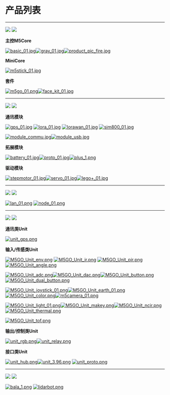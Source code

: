 # 产品列表

***

<img src='assets/img/product_pics/1.jpg'> <img src='assets/img/product_pics/cores.png'>

**主控M5Core**

[![basic_01.jpg](https://i.loli.net/2018/12/13/5c121478df534.jpg)](en/core/basic)[![gray_01.jpg](https://i.loli.net/2018/12/13/5c1214ef29949.jpg)](en/core/gray)[![product_pic_fire.jpg](https://i.loli.net/2018/12/13/5c121562a65be.jpg)](en/core/fire)

<!-- [![core_basic.png](http://m5-docs.oss-cn-shenzhen.aliyuncs.com/docs/assets/img/product_pics/pictures_for_homepage/cores/core_basic.png)](zh_CN/core/basic)[![core_gray.png](http://m5-docs.oss-cn-shenzhen.aliyuncs.com/docs/assets/img/product_pics/pictures_for_homepage/cores/core_gray.png)](zh_CN/core/gray)[![product_pic_fire.png](http://m5-docs.oss-cn-shenzhen.aliyuncs.com/docs/assets/img/product_pics/pictures_for_homepage/cores/core_fire.png)](zh_CN/core/fire) -->

**MiniCore**

[![m5stick_01.jpg](https://i.loli.net/2018/12/13/5c12158935965.jpg)](en/core/m5stick)

<!-- [![minicore_m5stick.png](http://m5-docs.oss-cn-shenzhen.aliyuncs.com/docs/assets/img/product_pics/pictures_for_homepage/cores/minicore_m5stick.png)](zh_CN/core/m5stick) -->

**套件**

[![m5go_01.png](https://i.loli.net/2018/12/13/5c12159c9c2aa.png)](en/core/m5go_iot_starter_kit)[![face_kit_01.jpg](https://i.loli.net/2018/12/13/5c1215b26d803.jpg)](en/core/face_kit)

<!-- [![kit_m5go.png](http://m5-docs.oss-cn-shenzhen.aliyuncs.com/docs/assets/img/product_pics/pictures_for_homepage/cores/kit_m5go.png)](zh_CN/core/m5go_iot_starter_kit)[![kit_faces.png](http://m5-docs.oss-cn-shenzhen.aliyuncs.com/docs/assets/img/product_pics/pictures_for_homepage/cores/kit_faces.png)](zh_CN/core/face_kit) -->

***

<img src='assets/img/product_pics/2.jpg'> <img src='assets/img/product_pics/module.png'>

**通讯模块**

[![gps_01.jpg](https://i.loli.net/2018/12/13/5c12160039059.jpg)](en/module/gps) [![lora_01.jpg](https://i.loli.net/2018/12/13/5c12161755792.jpg)](en/module/lora) [![lorawan_01.jpg](https://i.loli.net/2018/12/13/5c1216c437a6c.jpg)](en/module/lorawan) [![sim800_01.jpg](https://i.loli.net/2018/12/13/5c12165b1bc66.jpg)](en/module/sim800)

<!-- [![module_gps.png](http://m5-docs.oss-cn-shenzhen.aliyuncs.com/docs/assets/img/product_pics/pictures_for_homepage/modules/module_gps.png)](zh_CN/module/gps)[![module_lora.jpg](https://i.loli.net/2018/12/13/5c12161755792.jpg)](zh_CN/module/lora)[![module_lorawan.jpg](https://i.loli.net/2018/12/13/5c1216c437a6c.jpg)](zh_CN/module/lorawan)[![module_sim800.jpg](https://i.loli.net/2018/12/13/5c12165b1bc66.jpg)](zh_CN/module/sim800) -->

[![module_commu.jpg](https://i.loli.net/2018/12/13/5c121675145ca.jpg)](zh_CN/module/commu)[![module_usb.jpg](https://i.loli.net/2018/12/13/5c1216928954a.jpg)](zh_CN/module/usb)

**拓展模块**

[![battery_01.jpg](https://i.loli.net/2018/12/13/5c121754d1485.jpg)](zh_CN/module/battery)[![proto_01.jpg](https://i.loli.net/2018/12/13/5c12175690f25.jpg)](zh_CN/module/proto)[![plus_1.png](https://i.loli.net/2018/12/13/5c121789cd9f9.png)](zh_CN/module/plus)

**驱动模块**

[![stepmotor_01.jpg](https://i.loli.net/2018/12/13/5c1217aa25a91.jpg)](zh_CN/module/stepmotor)[![servo_01.jpg](https://i.loli.net/2018/12/13/5c1217abb1cd9.jpg)](zh_CN/module/servo)[![lego+_01.jpg](https://i.loli.net/2018/12/13/5c1217c0e98b7.jpg)](zh_CN/module/lego_plus)

***

<img src='assets/img/product_pics/5.jpg'> <img src='assets/img/product_pics/bases.png'>

[![lan_01.png](https://i.loli.net/2018/12/13/5c1223ee16411.png)](zh_CN/base/lan_base) [![node_01.png](https://i.loli.net/2018/12/13/5c1223fd8d2cb.png)](zh_CN/base/node_base)

<!-- [![plc_01.png](https://i.loli.net/2018/12/13/5c122411a87d1.png)](zh_CN/base/plc_base) -->

***

<img src='assets/img/product_pics/3.jpg'> <img src='assets/img/product_pics/unit.png'>

**通讯类Unit**

[![unit_gps.png](http://m5-docs.oss-cn-shenzhen.aliyuncs.com/docs/assets/img/product_pics/pictures_for_homepage/units/unit_gps.png)](zh_CN/unit/gps)

**输入/传感类Unit**

[![M5GO_Unit_env.png](https://i.loli.net/2018/12/13/5c12229aed8e7.png)](en/unit/env) [![M5GO_Unit_ir.png](https://i.loli.net/2018/12/13/5c1222c75a47c.png)](en/unit/ir) [![M5GO_Unit_pir.png](https://i.loli.net/2018/12/13/5c1222b138916.png)](en/unit/pir) [![M5GO_Unit_angle.png](https://i.loli.net/2018/12/13/5c1219eb78c21.png)](en/unit/angle)

[![M5GO_Unit_adc.png](https://i.loli.net/2018/12/13/5c12192a6110d.png)](en/unit/adc)[![M5GO_Unit_dac.png](https://i.loli.net/2018/12/13/5c1219d495a9a.png)](en/unit/dac)[![M5GO_Unit_button.png](https://i.loli.net/2018/12/13/5c121a068c209.png)](en/unit/button)[![M5GO_Unit_dual_button.png](https://i.loli.net/2018/12/13/5c121a1adfedb.png)](en/unit/dual_button)

[![M5GO_Unit_joystick_01.png](https://i.loli.net/2018/12/13/5c121a8c96259.png)](en/unit/joystick)[![M5GO_Unit_earth_01.png](https://i.loli.net/2018/12/13/5c121a6619dd1.png)](en/unit/earth)[![M5GO_Unit_color.png](https://i.loli.net/2018/12/13/5c121a2debd7c.png)](en/unit/color)[![m5camera_01.png](https://i.loli.net/2018/12/13/5c1218b4d4a50.png)](en/unit/m5camera)

[![M5GO_Unit_light_01.png](https://i.loli.net/2018/12/13/5c121db73426d.png)](en/unit/light)[![M5GO_Unit_makey.png](https://i.loli.net/2018/12/13/5c121dd514166.png)](en/unit/makey)[![M5GO_Unit_ncir.png](https://i.loli.net/2018/12/13/5c121df24f746.png)](en/unit/ncir)[![M5GO_Unit_thermal.png](https://i.loli.net/2018/12/13/5c121e38b72c9.png)](en/unit/thermal)

[![M5GO_Unit_tof.png](https://i.loli.net/2018/12/13/5c121e5cd47e1.png)](en/unit/tof)

<!-- [![unit_env.png](http://m5-docs.oss-cn-shenzhen.aliyuncs.com/docs/assets/img/product_pics/pictures_for_homepage/units/unit_env.png)](zh_CN/unit/env) [![unit_ir.png](http://m5-docs.oss-cn-shenzhen.aliyuncs.com/docs/assets/img/product_pics/pictures_for_homepage/units/unit_ir.png)](zh_CN/unit/ir) [![unit_pir.png](http://m5-docs.oss-cn-shenzhen.aliyuncs.com/docs/assets/img/product_pics/pictures_for_homepage/units/unit_pir.png)](zh_CN/unit/pir) [![unit_angle.png](http://m5-docs.oss-cn-shenzhen.aliyuncs.com/docs/assets/img/product_pics/pictures_for_homepage/units/unit_angle.png)](zh_CN/unit/angle)

[![unit_adc.png](http://m5-docs.oss-cn-shenzhen.aliyuncs.com/docs/assets/img/product_pics/pictures_for_homepage/units/unit_adc.png)](zh_CN/unit/adc)[![unit_dac.png](http://m5-docs.oss-cn-shenzhen.aliyuncs.com/docs/assets/img/product_pics/pictures_for_homepage/units/unit_dac.png)](zh_CN/unit/dac)[![unit_button.png](http://m5-docs.oss-cn-shenzhen.aliyuncs.com/docs/assets/img/product_pics/pictures_for_homepage/units/unit_button.png)](zh_CN/unit/button)[![unit_dual_button.png](http://m5-docs.oss-cn-shenzhen.aliyuncs.com/docs/assets/img/product_pics/pictures_for_homepage/units/unit_dual_button.png)](zh_CN/unit/dual_button)

[![unit_light.png](http://m5-docs.oss-cn-shenzhen.aliyuncs.com/docs/assets/img/product_pics/pictures_for_homepage/units/unit_light.png)](zh_CN/unit/light)[![unit_makey.png](http://m5-docs.oss-cn-shenzhen.aliyuncs.com/docs/assets/img/product_pics/pictures_for_homepage/units/unit_makey.png)](zh_CN/unit/makey)[![unit_ncir.png](http://m5-docs.oss-cn-shenzhen.aliyuncs.com/docs/assets/img/product_pics/pictures_for_homepage/units/unit_ncir.png)](zh_CN/unit/ncir)[![unit_thermal.png](http://m5-docs.oss-cn-shenzhen.aliyuncs.com/docs/assets/img/product_pics/pictures_for_homepage/units/unit_thermal.png)](zh_CN/unit/thermal)

[![unit_joystick.png](http://m5-docs.oss-cn-shenzhen.aliyuncs.com/docs/assets/img/product_pics/pictures_for_homepage/units/unit_joystick.png)](zh_CN/unit/joystick)[![unit_earth.png](http://m5-docs.oss-cn-shenzhen.aliyuncs.com/docs/assets/img/product_pics/pictures_for_homepage/units/unit_earth.png)](zh_CN/unit/earth)[![unit_color.png](http://m5-docs.oss-cn-shenzhen.aliyuncs.com/docs/assets/img/product_pics/pictures_for_homepage/units/unit_color.png)](zh_CN/unit/color)[![unit_tof.png](http://m5-docs.oss-cn-shenzhen.aliyuncs.com/docs/assets/img/product_pics/pictures_for_homepage/units/unit_tof.png)](zh_CN/unit/tof) -->

<!-- [![unit_m5camera.png](http://m5-docs.oss-cn-shenzhen.aliyuncs.com/docs/assets/img/product_pics/pictures_for_homepage/units/unit_m5camera.png)](zh_CN/unit/m5camera) -->

<!-- [![unit_heart.png](http://m5-docs.oss-cn-shenzhen.aliyuncs.com/docs/assets/img/product_pics/pictures_for_homepage/units/unit_heart.png)](zh_CN/unit/heart) -->

**输出/控制类Unit**

[![unit_rgb.png](http://m5-docs.oss-cn-shenzhen.aliyuncs.com/docs/assets/img/product_pics/pictures_for_homepage/units/unit_rgb.png)](zh_CN/unit/rgb)[![unit_relay.png](http://m5-docs.oss-cn-shenzhen.aliyuncs.com/docs/assets/img/product_pics/pictures_for_homepage/units/unit_relay.png)](zh_CN/unit/relay)

<!-- [![unit_neopixel.png](http://m5-docs.oss-cn-shenzhen.aliyuncs.com/docs/assets/img/product_pics/pictures_for_homepage/units/unit_neopixel.png)](zh_CN/unit/neopixel) -->

**接口类Unit**

[![unit_hub.png](http://m5-docs.oss-cn-shenzhen.aliyuncs.com/docs/assets/img/product_pics/pictures_for_homepage/units/unit_hub.png)](zh_CN/unit/hub)[![unit_3.96.png](http://m5-docs.oss-cn-shenzhen.aliyuncs.com/docs/assets/img/product_pics/pictures_for_homepage/units/unit_396port.png)](zh_CN/unit/396port)
[![unit_proto.png](http://m5-docs.oss-cn-shenzhen.aliyuncs.com/docs/assets/img/product_pics/pictures_for_homepage/units/unit_proto.png)](zh_CN/unit/proto)

***

<img src='assets/img/product_pics/4.jpg'> <img src='assets/img/product_pics/application.png'>

[![bala_1.png](https://i.loli.net/2018/12/13/5c1224ba208bc.png)](zh_CN/app/bala) [![lidarbot.png](https://i.loli.net/2018/12/13/5c1224dbe9609.png)](zh_CN/app/lidarbot)


<!-- <img src='assets/img/product_pics/6.jpg'> <img src='assets/img/product_pics/tool.png'>

* [M5Stack USB Downloader](zh_CN/tool/usb_downloader) -->

<!-- GitHub Buttons -->
<script async defer src="https://buttons.github.io/buttons.js"></script>
